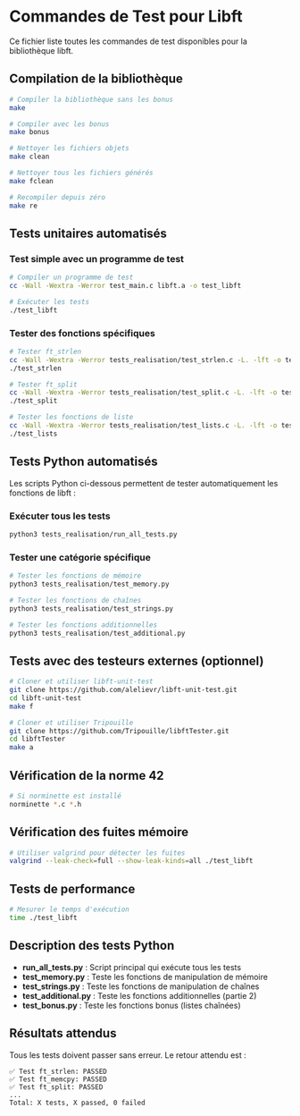 # Commandes de Test pour Libft

Ce fichier liste toutes les commandes de test disponibles pour la bibliothèque libft.

## Compilation de la bibliothèque

```bash
# Compiler la bibliothèque sans les bonus
make

# Compiler avec les bonus
make bonus

# Nettoyer les fichiers objets
make clean

# Nettoyer tous les fichiers générés
make fclean

# Recompiler depuis zéro
make re
```

## Tests unitaires automatisés

### Test simple avec un programme de test

```bash
# Compiler un programme de test
cc -Wall -Wextra -Werror test_main.c libft.a -o test_libft

# Exécuter les tests
./test_libft
```

### Tester des fonctions spécifiques

```bash
# Tester ft_strlen
cc -Wall -Wextra -Werror tests_realisation/test_strlen.c -L. -lft -o test_strlen
./test_strlen

# Tester ft_split
cc -Wall -Wextra -Werror tests_realisation/test_split.c -L. -lft -o test_split
./test_split

# Tester les fonctions de liste
cc -Wall -Wextra -Werror tests_realisation/test_lists.c -L. -lft -o test_lists
./test_lists
```

## Tests Python automatisés

Les scripts Python ci-dessous permettent de tester automatiquement les fonctions de libft :

### Exécuter tous les tests

```bash
python3 tests_realisation/run_all_tests.py
```

### Tester une catégorie spécifique

```bash
# Tester les fonctions de mémoire
python3 tests_realisation/test_memory.py

# Tester les fonctions de chaînes
python3 tests_realisation/test_strings.py

# Tester les fonctions additionnelles
python3 tests_realisation/test_additional.py
```

## Tests avec des testeurs externes (optionnel)

```bash
# Cloner et utiliser libft-unit-test
git clone https://github.com/alelievr/libft-unit-test.git
cd libft-unit-test
make f

# Cloner et utiliser Tripouille
git clone https://github.com/Tripouille/libftTester.git
cd libftTester
make a
```

## Vérification de la norme 42

```bash
# Si norminette est installé
norminette *.c *.h
```

## Vérification des fuites mémoire

```bash
# Utiliser valgrind pour détecter les fuites
valgrind --leak-check=full --show-leak-kinds=all ./test_libft
```

## Tests de performance

```bash
# Mesurer le temps d'exécution
time ./test_libft
```

## Description des tests Python

- **run_all_tests.py** : Script principal qui exécute tous les tests
- **test_memory.py** : Teste les fonctions de manipulation de mémoire
- **test_strings.py** : Teste les fonctions de manipulation de chaînes
- **test_additional.py** : Teste les fonctions additionnelles (partie 2)
- **test_bonus.py** : Teste les fonctions bonus (listes chaînées)

## Résultats attendus

Tous les tests doivent passer sans erreur. Le retour attendu est :

```
✅ Test ft_strlen: PASSED
✅ Test ft_memcpy: PASSED
✅ Test ft_split: PASSED
...
Total: X tests, X passed, 0 failed
```
